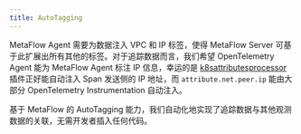 ```yaml
---
title: AutoTagging
---
```


MetaFlow Agent 需要为数据注入 VPC 和 IP 标签，使得 MetaFlow Server 可基于此扩展出所有其他的标签。对于追踪数据而言，我们希望 OpenTelemetry Agent 能为 MetaFlow Agent 标注 IP 信息，幸运的是 [k8sattributesprocessor](https://pkg.go.dev/github.com/open-telemetry/opentelemetry-collector-contrib/processor/k8sattributesprocessor#section-readme) 插件正好能自动注入 Span 发送侧的 IP 地址，而 `attribute.net.peer.ip` 能由大部分 OpenTelemetry Instrumentation 自动注入。

基于 MetaFlow 的 AutoTagging 能力，我们自动化地实现了追踪数据与其他观测数据的关联，无需开发者插入任何代码。
